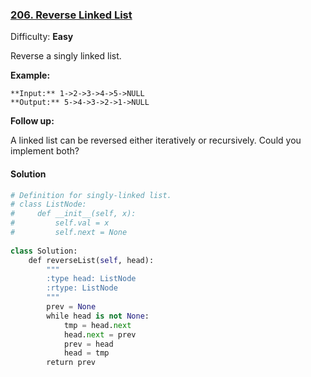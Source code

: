 ### [206\. Reverse Linked List](https://leetcode.com/problems/reverse-linked-list/description/)

Difficulty: **Easy**


Reverse a singly linked list.

**Example:**

```
**Input:** 1->2->3->4->5->NULL
**Output:** 5->4->3->2->1->NULL
```

**Follow up:**

A linked list can be reversed either iteratively or recursively. Could you implement both?


#### Solution
```python
# Definition for singly-linked list.
# class ListNode:
#     def __init__(self, x):
#         self.val = x
#         self.next = None
​
class Solution:
    def reverseList(self, head):
        """
        :type head: ListNode
        :rtype: ListNode
        """
        prev = None
        while head is not None:
            tmp = head.next
            head.next = prev
            prev = head
            head = tmp
        return prev
```
